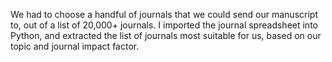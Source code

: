 We had to choose a handful of journals that we could send our manuscript to, out of a list of 20,000+ journals. I imported the journal spreadsheet into Python, and extracted the list of journals most suitable for us, based on our topic and journal impact factor. 

